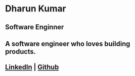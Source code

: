 <p align="center">
  <h1>Dharun Kumar</h1>
  <h2>Software Enginner<h2>
  <b>A software engineer who loves building products.</b><br> <br>
  <a href="https://www.linkedin.com/dharunkumardev/" target="_blank">LinkedIn</a> |
   <a href="https://github.com/dharunkumardev/" target="_blank">Github</a> 
  <br><br>
</p>

<!--
**dharunkumardev/dharunkumardev** is a ✨ _special_ ✨ repository because its `README.md` (this file) appears on your GitHub profile.

Here are some ideas to get you started:

- 🔭 I’m currently working on ...
- 🌱 I’m currently learning ...
- 👯 I’m looking to collaborate on ...
- 🤔 I’m looking for help with ...
- 💬 Ask me about ...
- 📫 How to reach me: ...
- 😄 Pronouns: ...
- ⚡ Fun fact: ...
-->
